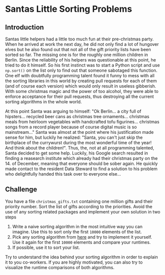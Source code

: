 # Santas Little Sorting Problems

## Introduction

Santas little helpers had a little too much fun at their pre-christmas party. When he arrived at work the next day, he did not only find a lot of hungover elves but he also found out that not all of the gift priority lists have been sorted so far. The missing one is for the roughly one million children in Berlin. Since the reliability of his helpers was questionable at this point, he tried to do it himself. So his first instinct was to start a Python script and use `np.sort()` on the list only to find out that someone sabotaged this function. One elf with doubtfully programming talent found it funny to mess with all the sorting libraries in this world by creating pull requests for each of them (and of course each version) which would only result in useless gibberish. With some christmas magic and the power of too alcohol, they were able to enforce acceptance for their pull requests, thus destroying all the current sorting algorithms in the whole world.

At this point Santa was arguing to himself: "Ok Berlin... a city full of hipsters... recycled beer cans as christmas tree ornaments... christmas meals from heirloom vegetables with handcrafted tofu figurines... christmas songs from a record player because of course digital music is so mainstream..." Santa was almost at the point where his justification made sense for him, but luckily he realized: "Santa, you can't just skip the birthplace of the currywurst during the most wonderful time of the year! And think about the children!". Thus, the, not at all programming talented, Santa decided to get some help. Luckily, his Google search resulted in finding a reasearch institute which already had their christmas party on the 14. of December, meaning that everyone should be sober again. He quickly made contact to the resident Data Steward to find a solution to his problem who delightfully handed this task over to everyone else...

## Challenge

You have a file `christmas_gifts.txt` containing one million gifts and their priority number. Sort the list of gifts according to the priorities. Avoid the use of any sorting related packages and implement your own solution in two steps

1. Write a naive sorting algorithm in the most intuitive way you can imagine. Use this to sort only the first `10000` elements of the list.
2. Pick any sorting algorithm from [here](https://en.wikipedia.org/wiki/Sorting_algorithm#Comparison_of_algorithms) and try to implement it yourself. Use it again for the first `10000` elements and compare your runtimes.
3. If possible, use it to sort your list.

Try to understand the idea behind your sorting algorithm in order to explain it to you co-workers. If you are highly motivated, you can also try to visualize the runtime comparisons of both algorithms.
